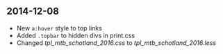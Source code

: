 ## 2014-12-08

 * New `a:hover` style to top links
 * Added `.topbar` to hidden divs in print.css
 * Changed *tpl_mtb_schotland_2016.css* to *tpl_mtb_schotland_2016.less*  
 
